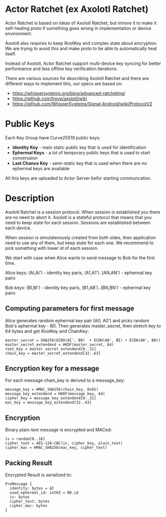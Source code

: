 # Actor Ratchet (ex Axolotl Ratchet)

Actor Ratchet is based on ideas of Axolotl Ratchet, but imrove it to make it self-healing proto if something goes wrong in implementation or device environment.

Axolotl also requires to keep RootKey and complex state about encryption. We are trying to avoid this and make proto to be able to automatically heal itself.

Instead of Axolotl, Actor Ratchet support multi-device key syncing for better performance and less offline key verification iterations.

There are various sources for describing Axolotl Ratchet and there are different ways to implement this, our specs are based on:
* https://whispersystems.org/blog/advanced-ratcheting/
* https://github.com/trevp/axolotl/wiki
* https://github.com/WhisperSystems/Signal-Android/wiki/ProtocolV2

# Public Keys

Each Key Group have Curve25519 public keys:
* **Identity Key** - main static public key that is used for identification
* **Ephermal Keys** - a lot of temporary public keys that is used to start conversaion
* **Last Chance Key** - semi-static key that is used when there are no ephermal keys are available

All this keys are uploaded to Actor Server befor starting communcation.

# Description

Axolotl Ratchet is a session protocol. When session is established you there are no need to abort it. Axolotl is a stateful protocol that means that you need to keep state for each session. Sessions are established between each device.

When session is simulatenously created from both sides, then application need to use any of them, but keep state for each one. We recommend to pick something with lower id of each session.

We start with case when Alice wants to send message to Bob for the first time.

Alice keys: (AI,AI') - identity key paris, (A1,A1')..(AN,AN') - ephermal key pairs

Bob keys: (BI,BI') - identity key paris, (B1,AB')..(BN,BN') - ephermal key pairs

## Computing parameters for first message

Alice generates random ephermal key pair (A0, A0') and picks random Bob's ephermal key - B0. Then generates master_secret, then stretch key to 64 bytes and get RootKey and ChainKey:
```
master_secret = SHA256(ECDH(AI', B0)  + ECDH(A0', BI) + ECDH(A0', B0))
master_secret_extendend = HKDF(master_secret, 64)
root_key = master_secret_extendend[0..31]
chain_key = master_secret_extendend[32..63]
```

## Encryption key for a message
For each message chain_key is derived to a message_key:
```
message_key = HMAC_SHA256(chain_key, 0x01)
message_key_extendend = HKDF(message_key, 64)
cipher_key = message_key_extendend[0..31]
mac_key = message_key_extendend[32..63]
```

## Encryption

Binary plain-text message is encrypted and MACed:
```
iv = random[0..16]
cipher_text = AES-128-CBC(iv, cipher_key, plain_text)
cipher_mac = HMAC_SHA256(mac_key, cipher_text)
```

## Packing Result

Encrypted Result is serialized to:

```
PreMessage {
  identity: bytes = AI
  used_ephermal_id: int63 = B0.id
  iv: bytes
  cipher_text: bytes
  cipher_mac: bytes
}
```
